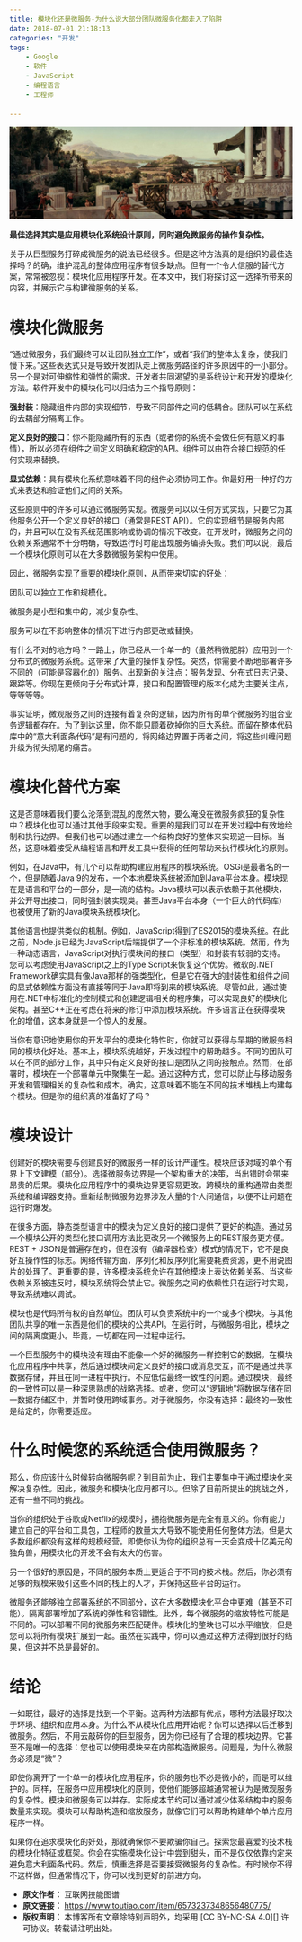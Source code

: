 ```yaml
---
title: 模块化还是微服务-为什么说大部分团队微服务化都走入了陷阱
date: 2018-07-01 21:18:13
categories: "开发"
tags:
	- Google
	- 软件
	- JavaScript
	- 编程语言
	- 工程师

---
```


![模块化还是微服务-为什么说大部分团队微服务化都走入了陷阱][-]

**最佳选择其实是应用模块化系统设计原则，同时避免微服务的操作复杂性。**

关于从巨型服务打碎成微服务的说法已经很多。但是这种方法真的是组织的最佳选择吗？的确，维护混乱的整体应用程序有很多缺点。但有一个令人信服的替代方案，常常被忽视：模块化应用程序开发。在本文中，我们将探讨这一选择所带来的内容，并展示它与构建微服务的关系。

# 模块化微服务 #

“通过微服务，我们最终可以让团队独立工作”，或者“我们的整体太复杂，使我们慢下来。”这些表达式只是导致开发团队走上微服务路径的许多原因中的一小部分。另一个是对可伸缩性和弹性的需求。开发者共同渴望的是系统设计和开发的模块化方法。软件开发中的模块化可以归结为三个指导原则：

**强封装**：隐藏组件内部的实现细节，导致不同部件之间的低耦合。团队可以在系统的去耦部分隔离工作。

**定义良好的接口**：你不能隐藏所有的东西（或者你的系统不会做任何有意义的事情），所以必须在组件之间定义明确和稳定的API。组件可以由符合接口规范的任何实现来替换。

**显式依赖**：具有模块化系统意味着不同的组件必须协同工作。你最好用一种好的方式来表达和验证他们之间的关系。

这些原则中的许多可以通过微服务实现。微服务可以以任何方式实现，只要它为其他服务公开一个定义良好的接口（通常是REST API）。它的实现细节是服务内部的，并且可以在没有系统范围影响或协调的情况下改变。在开发时，微服务之间的依赖关系通常不十分明确，导致运行时可能出现服务编排失败。我们可以说，最后一个模块化原则可以在大多数微服务架构中使用。

因此，微服务实现了重要的模块化原则，从而带来切实的好处：

团队可以独立工作和规模化。

微服务是小型和集中的，减少复杂性。

服务可以在不影响整体的情况下进行内部更改或替换。

有什么不对的地方吗？一路上，你已经从一个单一的（虽然稍微肥胖）应用到一个分布式的微服务系统。这带来了大量的操作复杂性。突然，你需要不断地部署许多不同的（可能是容器化的）服务。出现新的关注点：服务发现、分布式日志记录、跟踪等。你现在更倾向于分布式计算，接口和配置管理的版本化成为主要关注点，等等等等。

事实证明，微观服务之间的连接有着复杂的逻辑，因为所有的单个微服务的组合业务逻辑都存在。为了到达这里，你不能只顾着砍掉你的巨大系统。而留在整体代码库中的“意大利面条代码”是有问题的，将网络边界置于两者之间，将这些纠缠问题升级为彻头彻尾的痛苦。

# 模块化替代方案 #

这是否意味着我们要么沦落到混乱的庞然大物，要么淹没在微服务疯狂的复杂性中？模块化也可以通过其他手段来实现。重要的是我们可以在开发过程中有效地绘制和执行边界。但我们也可以通过建立一个结构良好的整体来实现这一目标。当然，这意味着接受从编程语言和开发工具中获得的任何帮助来执行模块化的原则。

例如，在Java中，有几个可以帮助构建应用程序的模块系统。OSGi是最著名的一个，但是随着Java 9的发布，一个本地模块系统被添加到Java平台本身。模块现在是语言和平台的一部分，是一流的结构。Java模块可以表示依赖于其他模块，并公开导出接口，同时强封装实现类。甚至Java平台本身（一个巨大的代码库）也被使用了新的Java模块系统模块化。

其他语言也提供类似的机制。例如，JavaScript得到了ES2015的模块系统。在此之前，Node.js已经为JavaScript后端提供了一个非标准的模块系统。然而，作为一种动态语言，JavaScript对执行模块间的接口（类型）和封装有较弱的支持。您可以考虑使用JavaScript之上的Type Script来恢复这个优势。微软的.NET Framework确实具有像Java那样的强类型化，但是它在强大的封装性和组件之间的显式依赖性方面没有直接等同于Java即将到来的模块系统。尽管如此，通过使用在.NET中标准化的控制模式和创建逻辑相关的程序集，可以实现良好的模块化架构。甚至C++正在考虑在将来的修订中添加模块系统。许多语言正在获得模块化的增值，这本身就是一个惊人的发展。

当你有意识地使用你的开发平台的模块化特性时，你就可以获得与早期的微服务相同的模块化好处。基本上，模块系统越好，开发过程中的帮助越多。不同的团队可以在不同的部分工作，其中只有定义良好的接口是团队之间的接触点。然而，在部署时，模块在一个部署单元中聚集在一起。通过这种方式，您可以防止与移动服务开发和管理相关的复杂性和成本。确实，这意味着不能在不同的技术堆栈上构建每个模块。但是你的组织真的准备好了吗？

# 模块设计 #

创建好的模块需要与创建良好的微服务一样的设计严谨性。模块应该对域的单个有界上下文建模（部分）。选择微服务边界是一个架构重大的决策，当出错时会带来昂贵的后果。模块化应用程序中的模块边界更容易更改。跨模块的重构通常由类型系统和编译器支持。重新绘制微服务边界涉及大量的个人间通信，以便不让问题在运行时爆发。

在很多方面，静态类型语言中的模块为定义良好的接口提供了更好的构造。通过另一个模块公开的类型化接口调用方法比更改另一个微服务上的REST服务更方便。REST + JSON是普遍存在的，但在没有（编译器检查）模式的情况下，它不是良好互操作性的标志。网络传输方面，序列化和反序列化需要耗费资源，更不用说图片的处理了。更重要的是，许多模块系统允许在其他模块上表达依赖关系。当这些依赖关系被违反时，模块系统将会禁止它。微服务之间的依赖性只在运行时实现，导致系统难以调试。

模块也是代码所有权的自然单位。团队可以负责系统中的一个或多个模块。与其他团队共享的唯一东西是他们的模块的公共API。在运行时，与微服务相比，模块之间的隔离度更小。毕竟，一切都在同一过程中运行。

一个巨型服务中的模块没有理由不能像一个好的微服务一样控制它的数据。在模块化应用程序中共享，然后通过模块间定义良好的接口或消息交互，而不是通过共享数据存储，并且在同一进程中执行。不应低估最终一致性的问题。通过模块，最终的一致性可以是一种深思熟虑的战略选择。或者，您可以“逻辑地”将数据存储在同一数据存储区中，并暂时使用跨域事务。对于微服务，你没有选择：最终的一致性是给定的，你需要适应。

# 什么时候您的系统适合使用微服务？ #

那么，你应该什么时候转向微服务呢？到目前为止，我们主要集中于通过模块化来解决复杂性。因此，微服务和模块化应用都可以。但除了目前所提出的挑战之外，还有一些不同的挑战。

当你的组织处于谷歌或Netflix的规模时，拥抱微服务是完全有意义的。你有能力建立自己的平台和工具包，工程师的数量太大导致不能使用任何整体方法。但是大多数组织都没有这样的规模经营。即使你认为你的组织总有一天会变成十亿美元的独角兽，用模块化的开发不会有太大的伤害。

另一个很好的原因是，不同的服务本质上更适合于不同的技术栈。然后，你必须有足够的规模来吸引这些不同的栈上的人才，并保持这些平台的运行。

微服务还能够独立部署系统的不同部分，这在大多数模块化平台中更难（甚至不可能）。隔离部署增加了系统的弹性和容错性。此外，每个微服务的缩放特性可能是不同的。可以部署不同的微服务来匹配硬件。模块化的整块也可以水平缩放，但是您可以将所有模块扩展到一起。虽然在实践中，你可以通过这种方法得到很好的结果，但这并不总是最好的。

# 结论 #

一如既往，最好的选择是找到一个平衡。这两种方法都有优点，哪种方法最好取决于环境、组织和应用本身。为什么不从模块化应用开始呢？你可以选择以后迁移到微服务。然后，不用去敲碎你的巨型服务，因为你已经有了合理的模块边界。它甚至不是唯一的选择：您也可以使用模块来在内部构造微服务。问题是，为什么微服务必须是“微”？

即使你离开了一个单一的模块化应用程序，你的服务也不必是微小的，而是可以维护的。同样，在服务中应用模块化的原则，使他们能够超越通常被认为是微观服务的复杂性。模块和微服务可以并存。实际成本节约可以通过减少体系结构中的服务数量来实现。模块可以帮助构造和缩放服务，就像它们可以帮助构建单个单片应用程序一样。

如果你在追求模块化的好处，那就确保你不要欺骗你自己。探索您最喜爱的技术栈的模块化特征或框架。你会在实施模块化设计中尝到甜头，而不是仅仅依靠约定来避免意大利面条代码。然后，慎重选择是否要接受微服务的复杂性。有时候你不得不这样做，但通常情况下，你可以找到更好的前进方向。


[-]: static/resources/crawler/ER7V-ZUYE-ZRQU.jpg
 *  **原文作者：** 互联网技能图谱
 *  **原文链接：** https://www.toutiao.com/item/6573237348656480775/
 *  **版权声明：** 本博客所有文章除特别声明外，均采用 [CC BY-NC-SA 4.0][] 许可协议。转载请注明出处。
